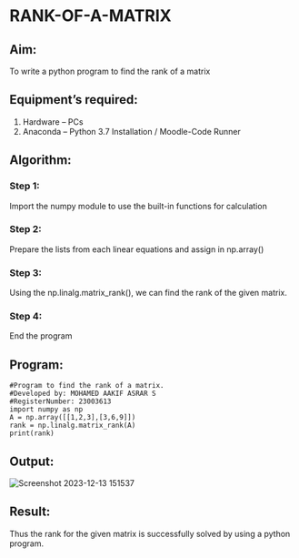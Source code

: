 # RANK-OF-A-MATRIX
## Aim:
To write a python program to find the rank of a matrix
## Equipment’s required:
1. 	Hardware – PCs
2. 	Anaconda – Python 3.7 Installation / Moodle-Code Runner
## Algorithm:
### Step 1: 
Import the numpy module to use the built-in functions for calculation
### Step 2:
Prepare the lists from each linear equations and assign in np.array()
### Step 3: 
Using the np.linalg.matrix_rank(), we can find the rank of the given matrix.
### Step 4:
End the program
## Program:
```
#Program to find the rank of a matrix.
#Developed by: MOHAMED AAKIF ASRAR S
#RegisterNumber: 23003613
import numpy as np
A = np.array([[1,2,3],[3,6,9]])
rank = np.linalg.matrix_rank(A)
print(rank)

```
## Output:
![Screenshot 2023-12-13 151537](https://github.com/MOHAMEDAAKIFASRAR/RANK-OF-A-MATRIX/assets/148514683/145bd1ea-ba24-4dea-8696-5df7e7324d97)

## Result:
Thus the rank for the given matrix is successfully solved by  using a python program.

